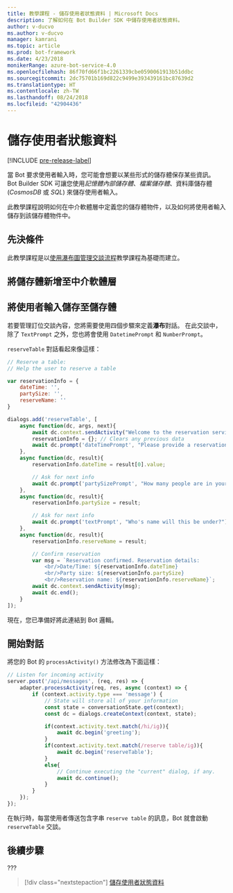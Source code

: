 ```yaml
---
title: 教學課程 - 儲存使用者狀態資料 | Microsoft Docs
description: 了解如何在 Bot Builder SDK 中儲存使用者狀態資料。
author: v-ducvo
ms.author: v-ducvo
manager: kamrani
ms.topic: article
ms.prod: bot-framework
ms.date: 4/23/2018
monikerRange: azure-bot-service-4.0
ms.openlocfilehash: 86f70fd66f1bc2261339cbe0590061913b51ddbc
ms.sourcegitcommit: 2dc75701b169d822c9499e393439161bc87639d2
ms.translationtype: HT
ms.contentlocale: zh-TW
ms.lasthandoff: 08/24/2018
ms.locfileid: "42904436"
---
```

# <a name="save-user-state-data"></a>儲存使用者狀態資料

[!INCLUDE [pre-release-label](../includes/pre-release-label.md)]

當 Bot 要求使用者輸入時，您可能會想要以某些形式的儲存體保存某些資訊。 Bot Builder SDK 可讓您使用*記憶體內部儲存體*、*檔案儲存體*、資料庫儲存體 (*CosmosDB* 或 *SQL*) 來儲存使用者輸入。 

此教學課程說明如何在中介軟體層中定義您的儲存體物件，以及如何將使用者輸入儲存到該儲存體物件中。

## <a name="prequisite"></a>先決條件 

此教學課程是以[使用瀑布圖管理交談流程](bot-builder-tutorial-waterfall.md)教學課程為基礎而建立。

## <a name="add-storage-to-middleware-layer"></a>將儲存體新增至中介軟體層


## <a name="save-user-input-to-storage"></a>將使用者輸入儲存至儲存體

若要管理訂位交談內容，您將需要使用四個步驟來定義**瀑布**對話。 在此交談中，除了 `TextPrompt` 之外，您也將會使用 `DatetimePrompt` 和 `NumberPrompt`。

`reserveTable` 對話看起來像這樣：

```javascript
// Reserve a table:
// Help the user to reserve a table

var reservationInfo = {
    dateTime: '',
    partySize: '',
    reserveName: ''
}

dialogs.add('reserveTable', [
    async function(dc, args, next){
        await dc.context.sendActivity("Welcome to the reservation service.");
        reservationInfo = {}; // Clears any previous data
        await dc.prompt('dateTimePrompt', "Please provide a reservation date and time.");
    },
    async function(dc, result){
        reservationInfo.dateTime = result[0].value;

        // Ask for next info
        await dc.prompt('partySizePrompt', "How many people are in your party?");
    },
    async function(dc, result){
        reservationInfo.partySize = result;

        // Ask for next info
        await dc.prompt('textPrompt', "Who's name will this be under?");
    },
    async function(dc, result){
        reservationInfo.reserveName = result;

        // Confirm reservation
        var msg = `Reservation confirmed. Reservation details: 
            <br/>Date/Time: ${reservationInfo.dateTime} 
            <br/>Party size: ${reservationInfo.partySize} 
            <br/>Reservation name: ${reservationInfo.reserveName}`;
        await dc.context.sendActivity(msg);
        await dc.end();
    }
]);

```

現在，您已準備好將此連結到 Bot 邏輯。

## <a name="start-the-dialog"></a>開始對話

將您的 Bot 的 `processActivity()` 方法修改為下面這樣：

```javascript
// Listen for incoming activity 
server.post('/api/messages', (req, res) => {
    adapter.processActivity(req, res, async (context) => {
        if (context.activity.type === 'message') {
            // State will store all of your information 
            const state = conversationState.get(context);
            const dc = dialogs.createContext(context, state);

            if(context.activity.text.match(/hi/ig)){
                await dc.begin('greeting');
            }
            if(context.activity.text.match(/reserve table/ig)){
                await dc.begin('reserveTable');
            }
            else{
                // Continue executing the "current" dialog, if any.
                await dc.continue();
            }
        }
    });
});
```

在執行時，每當使用者傳送包含字串 `reserve table` 的訊息，Bot 就會啟動 `reserveTable` 交談。

## <a name="next-steps"></a>後續步驟

??? 

> [!div class="nextstepaction"]
> [儲存使用者狀態資料](bot-builder-tutorial-save-data.md)
